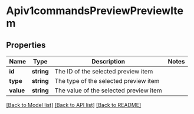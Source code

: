 # Apiv1commandsPreviewPreviewItem

## Properties
Name | Type | Description | Notes
------------ | ------------- | ------------- | -------------
**id** | **string** | The ID of the selected preview item | 
**type** | **string** | The type of the selected preview item | 
**value** | **string** | The value of the selected preview item | 

[[Back to Model list]](../../README.md#documentation-for-models) [[Back to API list]](../../README.md#documentation-for-api-endpoints) [[Back to README]](../../README.md)

